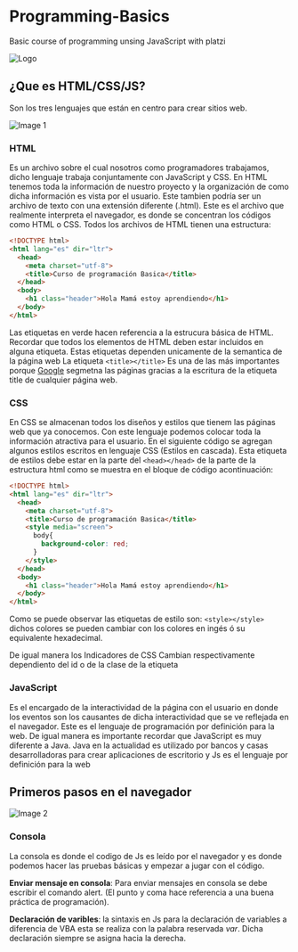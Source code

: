 # Programming-Basics
Basic course of programming unsing JavaScript with platzi

![Logo](https://static.platzi.com/media/organizations/platzilogo.png)

## ¿Que es HTML/CSS/JS?

Son los tres lenguajes que están en centro para crear sitios web.

![Image 1](https://cdn-images-1.medium.com/max/450/1*pixFq7k28LKsABpDNRCjJw.png)

### HTML

Es un archivo sobre el cual nosotros como programadores trabajamos, dicho lenguaje trabaja conjuntamente con JavaScript y CSS. En HTML tenemos toda la información de nuestro proyecto y la organización de como dicha información es vista por el usuario. Este tambien podría ser un archivo de texto con una extensión diferente (.html). Este es el archivo que realmente interpreta el navegador, es donde se concentran los códigos como HTML o CSS. Todos los archivos de HTML tienen una estructura:

```html
<!DOCTYPE html>
<html lang="es" dir="ltr">
  <head>
    <meta charset="utf-8">
    <title>Curso de programación Basica</title>
  </head>
  <body>
    <h1 class="header">Hola Mamá estoy aprendiendo</h1>
  </body>
</html>
```

Las etiquetas en verde hacen referencia a la estrucura básica de HTML. Recordar que todos los elementos de HTML deben estar incluidos en alguna etiqueta. Estas etiquetas dependen unicamente de la semantica de la página web La etiqueta `<title></title>` Es una de las más importantes porque [Google](https://www.google.com]) segmetna las páginas gracias a la escritura de la etiqueta title de cualquier página web.

### CSS

En CSS se almacenan todos los diseños y estilos que tienem las páginas web que ya conocemos. Con este lenguaje podemos colocar toda la información atractiva para el usuario. En el siguiente código se agregan algunos estilos escritos en lenguaje CSS (Estilos en cascada). Esta etiqueta de estilos debe estar en la parte del `<head></head>` de la parte de la estructura html como se muestra en el bloque de código acontinuación:

```html
<!DOCTYPE html>
<html lang="es" dir="ltr">
  <head>
    <meta charset="utf-8">
    <title>Curso de programación Basica</title>
    <style media="screen">
      body{
        background-color: red;
      }
    </style>
  </head>
  <body>
    <h1 class="header">Hola Mamá estoy aprendiendo</h1>
  </body>
</html>
```

Como se puede observar las etiquetas de estilo son: `<style></style>` dichos colores se pueden cambiar con los colores en ingés ó su equivalente hexadecimal.

De igual manera los Indicadores de CSS Cambian respectivamente dependiento del id o de la clase de la etiqueta

### JavaScript

Es el encargado de la interactividad de la página con el usuario en donde los eventos son los causantes de dicha interactividad que se ve reflejada en el navegador. Este es el lenguaje de programación por definición para la web. De igual manera es importante recordar que JavaScript es muy diferente a Java. Java en la actualidad es utilizado por bancos y casas desarrolladoras para crear aplicaciones de escritorio y Js es el lenguaje por definición para la web

## Primeros pasos en el navegador

![Image 2](https://cdn2.iconfinder.com/data/icons/social-media-8/512/Chrome.png)

### Consola

La consola es donde el codigo de Js es leído por el navegador y es donde podemos hacer las pruebas básicas y empezar a jugar con el código.

**Enviar mensaje en consola**: Para enviar mensajes en consola se debe escribir el comando alert. (El punto y coma hace referencia a una buena práctica de programación).

**Declaración de varibles**: la sintaxis en Js para la declaración de variables a diferencia de VBA esta se realiza con la palabra reservada _var_. Dicha declaración siempre se asigna hacia la derecha.
